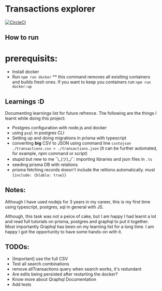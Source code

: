 # Transactions explorer
[![CircleCI](https://circleci.com/gh/circleci/circleci-docs.svg?style=shield)](https://circleci.com/gh/MariamMahmoud/<TODO_REPO_NAME>)



## How to run
# prerequisits:
- Install docker
- Run `npm run docker`
** this command removes all exisiting containers and builds fresh ones.
If you want to keep you containers run `npm run docker:up`

## Learnings :D
Documenting learnings list for future refrence. The following are the things I learnt while doing this project:

- Postgres configuration with node.js and docker
- using `psql` in postgres CLI
- Setting up and doing migrations in prisma with typescript
- converting **big** CSV to JSON using command line `csvtojson ./transactions.csv > ./transactions.json` (it can be further automated, for example, npm command or script)
- stupid but new to me ¯\\\_(ツ)_/¯: importing libraries and json files in `.ts`
- seeding prisma DB with relations
- prisma fetching records doesn't include the reltions automatically. must `{include: {blabla: true}}`

## Notes:
Although I have used nodejs for 3 years in my career, this is my first time using typescript, postgres, sql in general with JS.

Although, this task was not a peice of cake, but I am happy I had  learnt a lot and read full tutorials on prisma, postgres and graphql to put it together.
Most importantly Graphql has been on my learning list for a long time. I am happy I got the opportunity to have some hands-on with it.


## TODOs:
- [Important] use the full CSV 
- Test all search combinations
- remove allTransactions query when search works, it's redundant
- Are edits being persisted after restarting the docker?
- Know more about Qraphql Documentation
- Add tests 
